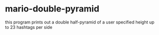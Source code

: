 # mario-double-pyramid
this program prints out a double half-pyramid of a user specified height up to 23 hashtags per side
